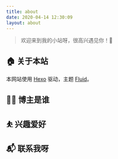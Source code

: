 ```yaml
---
title: about
date: 2020-04-14 12:30:09
layout: about
---
```


> 欢迎来到我的小站呀，很高兴遇见你！🤝

## 🏠 关于本站

本网站使用 [Hexo](https://hexo.io/) 驱动，主题  [Fluid](https://github.com/fluid-dev/hexo-theme-fluid)。

## 👨‍💻 博主是谁

## ⛹ 兴趣爱好

## 📬 联系我呀